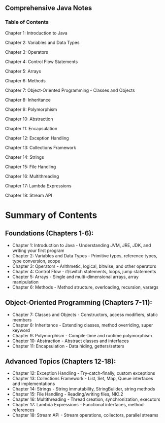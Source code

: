 ## Comprehensive Java Notes
### Table of Contents

Chapter 1: Introduction to Java

Chapter 2: Variables and Data Types

Chapter 3: Operators

Chapter 4: Control Flow Statements

Chapter 5: Arrays

Chapter 6: Methods

Chapter 7: Object-Oriented Programming - Classes and 
Objects

Chapter 8: Inheritance

Chapter 9: Polymorphism

Chapter 10: Abstraction

Chapter 11: Encapsulation

Chapter 12: Exception Handling

Chapter 13: Collections Framework

Chapter 14: Strings

Chapter 15: File Handling

Chapter 16: Multithreading

Chapter 17: Lambda Expressions

Chapter 18: Stream API

# Summary of Contents
## Foundations (Chapters 1-6):

* Chapter 1: Introduction to Java - Understanding JVM, JRE, JDK, and writing your first program
* Chapter 2: Variables and Data Types - Primitive types, reference types, type conversion, scope
* Chapter 3: Operators - Arithmetic, logical, bitwise, and other operators
* Chapter 4: Control Flow - if/switch statements, loops, jump statements
* Chapter 5: Arrays - Single and multi-dimensional arrays, array manipulation
* Chapter 6: Methods - Method structure, overloading, recursion, varargs

## Object-Oriented Programming (Chapters 7-11):

* Chapter 7: Classes and Objects - Constructors, access modifiers, static members
* Chapter 8: Inheritance - Extending classes, method overriding, super keyword
* Chapter 9: Polymorphism - Compile-time and runtime polymorphism
* Chapter 10: Abstraction - Abstract classes and interfaces
* Chapter 11: Encapsulation - Data hiding, getters/setters

## Advanced Topics (Chapters 12-18):

* Chapter 12: Exception Handling - Try-catch-finally, custom exceptions
* Chapter 13: Collections Framework - List, Set, Map, Queue interfaces and implementations
* Chapter 14: Strings - String immutability, StringBuilder, string methods
* Chapter 15: File Handling - Reading/writing files, NIO.2
* Chapter 16: Multithreading - Thread creation, synchronization, executors
* Chapter 17: Lambda Expressions - Functional interfaces, method references
* Chapter 18: Stream API - Stream operations, collectors, parallel streams